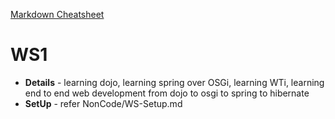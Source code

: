 [Markdown Cheatsheet](https://github.com/adam-p/markdown-here/wiki/Markdown-Cheatsheet)

WS1
===

* __Details__ - learning dojo, learning spring over OSGi, learning WTi, learning end to end web development from dojo to osgi to spring to hibernate
* __SetUp__ - refer NonCode/WS-Setup.md

